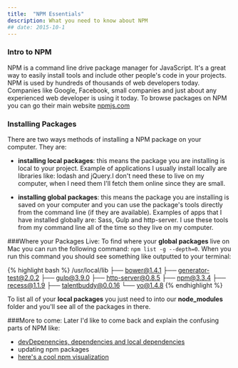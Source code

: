 ```yaml
---
title:  "NPM Essentials"
description: What you need to know about NPM
## date: 2015-10-1
---
```



### Intro to NPM

NPM is a command line drive package manager for JavaScript. It's a great way to easily
install tools and include other people's code in your projects. NPM is used by hundreds of thousands of web developers today. Companies like Google, Facebook, small companies and just about any experienced web developer is using it today. To browse packages on NPM you can go their main website [npmjs.com](https://www.npmjs.com/)


### Installing Packages
There are two ways methods of installing a NPM package on your computer. They are:

- **installing local packages**: this means the package you are installing is local to your project. Example of applications I usually install locally are libraries like: lodash and jQuery.I don't need these to live on my computer, when I need them I'll fetch them online since they are small.

- **installing global packages**: this means the package you are installing is saved on your computer and you can use the package's tools directly from the command line (if they are available). Examples of apps that I have installed globally are: Sass, Gulp and http-server. I use these tools from my command line all of the time so they live on my computer.


###Where your Packages Live:
To find where your **global packages** live on Mac you can run the following command: `npm list -g --depth=0`. When you run this command you should see something like outputted to your terminal:

{% highlight bash %}
/usr/local/lib
├── bower@1.4.1
├── generator-test@2.0.2
├── gulp@3.9.0
├── http-server@0.8.5
├── npm@3.3.4
├── recess@1.1.9
├── talentbuddy@0.0.16
└── yo@1.4.8
{% endhighlight  %}

To list all of your **local packages** you just need to into our **node_modules** folder and you'll see all of the packages in there.


###More to come:
Later I'd like to come back and explain the confusing parts of NPM like:

- [devDepenencies, dependencies and local dependencies](http://stackoverflow.com/questions/18875674/whats-the-difference-between-dependencies-devdependencies-and-peerdependencies)
- updating npm packages
- [here's a cool npm visualization](https://unpm.nodesource.com/)
